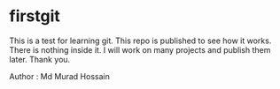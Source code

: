 # firstgit
This is a test for learning git. This repo is published to see how it works. There is nothing inside it. I will work on many projects and publish them later. Thank you.<br>

Author : Md Murad Hossain
